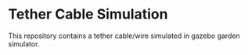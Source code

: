 # Tether Cable Simulation

This repository contains a tether cable/wire simulated in gazebo garden simulator.
